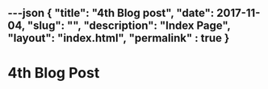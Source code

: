 ---json
{
    "title": "4th Blog post",
    "date": 2017-11-04,
    "slug": "",
    "description": "Index Page",
    "layout": "index.html",
    "permalink" : true
}
---

# 4th Blog Post
